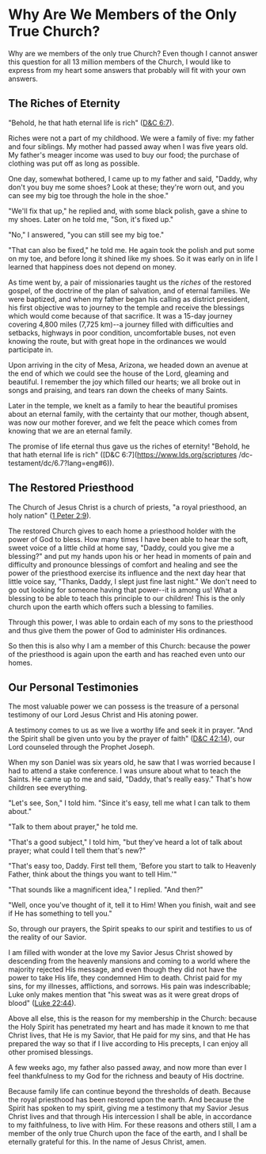 # Why Are We Members of the Only True Church?

Why are we members of the only true Church? Even though I cannot answer this
question for all 13 million members of the Church, I would like to express
from my heart some answers that probably will fit with your own answers.

## The Riches of Eternity

"Behold, he that hath eternal life is rich" ([D&amp;C
6:7](https://www.lds.org/scriptures/dc-testament/dc/6.7?lang=eng#6)).

Riches were not a part of my childhood. We were a family of five: my father
and four siblings. My mother had passed away when I was five years old. My
father's meager income was used to buy our food; the purchase of clothing was
put off as long as possible.

One day, somewhat bothered, I came up to my father and said, "Daddy, why don't
you buy me some shoes? Look at these; they're worn out, and you can see my big
toe through the hole in the shoe."

"We'll fix that up," he replied and, with some black polish, gave a shine to
my shoes. Later on he told me, "Son, it's fixed up."

"No," I answered, "you can still see my big toe."

"That can also be fixed," he told me. He again took the polish and put some on
my toe, and before long it shined like my shoes. So it was early on in life I
learned that happiness does not depend on money.

As time went by, a pair of missionaries taught us the _riches_ of the restored
gospel, of the doctrine of the plan of salvation, and of eternal families. We
were baptized, and when my father began his calling as district president, his
first objective was to journey to the temple and receive the blessings which
would come because of that sacrifice. It was a 15-day journey covering 4,800
miles (7,725 km)--a journey filled with difficulties and setbacks, highways in
poor condition, uncomfortable buses, not even knowing the route, but with
great hope in the ordinances we would participate in.

Upon arriving in the city of Mesa, Arizona, we headed down an avenue at the
end of which we could see the house of the Lord, gleaming and beautiful. I
remember the joy which filled our hearts; we all broke out in songs and
praising, and tears ran down the cheeks of many Saints.

Later in the temple, we knelt as a family to hear the beautiful promises about
an eternal family, with the certainty that our mother, though absent, was now
our mother forever, and we felt the peace which comes from knowing that we are
an eternal family.

The promise of life eternal thus gave us the riches of eternity! "Behold, he
that hath eternal life is rich" ([D&amp;C 6:7](https://www.lds.org/scriptures
/dc-testament/dc/6.7?lang=eng#6)).

## The Restored Priesthood

The Church of Jesus Christ is a church of priests, "a royal priesthood, an
holy nation" ([1 Peter
2:9](https://www.lds.org/scriptures/nt/1-pet/2.9?lang=eng#8)).

The restored Church gives to each home a priesthood holder with the power of
God to bless. How many times I have been able to hear the soft, sweet voice of
a little child at home say, "Daddy, could you give me a blessing?" and put my
hands upon his or her head in moments of pain and difficulty and pronounce
blessings of comfort and healing and see the power of the priesthood exercise
its influence and the next day hear that little voice say, "Thanks, Daddy, I
slept just fine last night." We don't need to go out looking for someone
having that power--it is among us! What a blessing to be able to teach this
principle to our children! This is the only church upon the earth which offers
such a blessing to families.

Through this power, I was able to ordain each of my sons to the priesthood and
thus give them the power of God to administer His ordinances.

So then this is also why I am a member of this Church: because the power of
the priesthood is again upon the earth and has reached even unto our homes.

## Our Personal Testimonies

The most valuable power we can possess is the treasure of a personal testimony
of our Lord Jesus Christ and His atoning power.

A testimony comes to us as we live a worthy life and seek it in prayer. "And
the Spirit shall be given unto you by the prayer of faith" ([D&amp;C
42:14](https://www.lds.org/scriptures/dc-testament/dc/42.14?lang=eng#13)), our
Lord counseled through the Prophet Joseph.

When my son Daniel was six years old, he saw that I was worried because I had
to attend a stake conference. I was unsure about what to teach the Saints. He
came up to me and said, "Daddy, that's really easy." That's how children see
everything.

"Let's see, Son," I told him. "Since it's easy, tell me what I can talk to
them about."

"Talk to them about prayer," he told me.

"That's a good subject," I told him, "but they've heard a lot of talk about
prayer; what could I tell them that's new?"

"That's easy too, Daddy. First tell them, 'Before you start to talk to
Heavenly Father, think about the things you want to tell Him.'"

"That sounds like a magnificent idea," I replied. "And then?"

"Well, once you've thought of it, tell it to Him! When you finish, wait and
see if He has something to tell you."

So, through our prayers, the Spirit speaks to our spirit and testifies to us
of the reality of our Savior.

I am filled with wonder at the love my Savior Jesus Christ showed by
descending from the heavenly mansions and coming to a world where the majority
rejected His message, and even though they did not have the power to take His
life, they condemned Him to death. Christ paid for my sins, for my illnesses,
afflictions, and sorrows. His pain was indescribable; Luke only makes mention
that "his sweat was as it were great drops of blood" ([Luke
22:44](https://www.lds.org/scriptures/nt/luke/22.44?lang=eng#43)).

Above all else, this is the reason for my membership in the Church: because
the Holy Spirit has penetrated my heart and has made it known to me that
Christ lives, that He is my Savior, that He paid for my sins, and that He has
prepared the way so that if I live according to His precepts, I can enjoy all
other promised blessings.

A few weeks ago, my father also passed away, and now more than ever I feel
thankfulness to my God for the richness and beauty of His doctrine.

Because family life can continue beyond the thresholds of death. Because the
royal priesthood has been restored upon the earth. And because the Spirit has
spoken to my spirit, giving me a testimony that my Savior Jesus Christ lives
and that through His intercession I shall be able, in accordance to my
faithfulness, to live with Him. For these reasons and others still, I am a
member of the only true Church upon the face of the earth, and I shall be
eternally grateful for this. In the name of Jesus Christ, amen.

